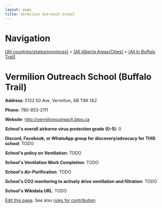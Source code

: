 ```yaml
---
layout: page
title: Vermilion Outreach School
---
```

# Navigation

[[All countries/states/provinces]](../../..) > [[All Alberta Areas/Cities]](../..) > [[All In Buffalo Trail]](..)

# Vermilion Outreach School (Buffalo Trail)

**Address**: 5122 50 Ave, Vermilion, AB T9X 1A2

**Phone**: 780-853-2111

**Website**: <http://vermilionoutreach.btps.ca>

**School's overall airborne virus protection grade (0-5)**: 0

**Discord, Facebook, or WhatsApp group for discovery/advocacy for THIS school**: TODO

**School's policy on Ventilation**: TODO

**School's Ventilation Work Completion**: TODO

**School's Air-Purification**: TODO

**School's CO2 monitoring to actively drive ventilation and filtration**: TODO

**School's Wikidata URL**: TODO


[Edit this page](https://github.com/ventilate-schools/AB/edit/main/./Buffalo_Trail/Vermilion_Outreach_School.md). See also [rules for contribution](../../../contribution-rules/)